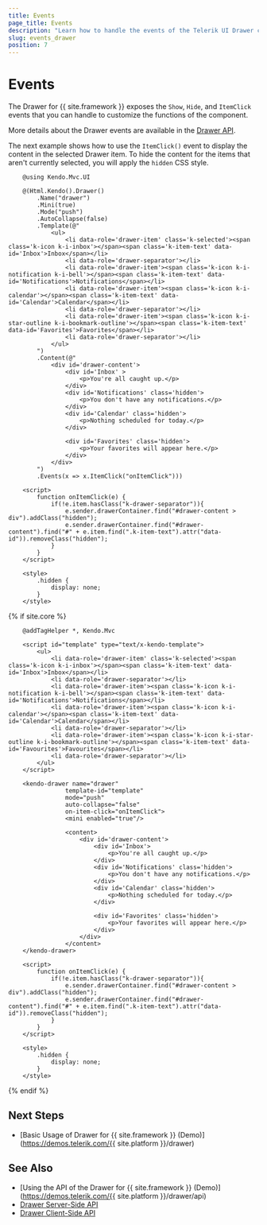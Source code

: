 ```yaml
---
title: Events
page_title: Events
description: "Learn how to handle the events of the Telerik UI Drawer component for {{ site.framework }}."
slug: events_drawer
position: 7
---
```


# Events

The Drawer for {{ site.framework }} exposes the `Show`, `Hide`, and `ItemClick` events that you can handle to customize the functions of the component.

More details about the Drawer events are available in the [Drawer API](https://docs.telerik.com/aspnet-core/api/kendo.mvc.ui.fluent/drawereventbuilder).

The next example shows how to use the `ItemClick()` event to display the content in the selected Drawer item. To hide the content for the items that aren't currently selected, you will apply the `hidden` CSS style.

```HtmlHelper
    @using Kendo.Mvc.UI

    @(Html.Kendo().Drawer()
        .Name("drawer")
        .Mini(true)
        .Mode("push")
        .AutoCollapse(false)
        .Template(@"
            <ul>
                <li data-role='drawer-item' class='k-selected'><span class='k-icon k-i-inbox'></span><span class='k-item-text' data-id='Inbox'>Inbox</span></li>
                <li data-role='drawer-separator'></li>
                <li data-role='drawer-item'><span class='k-icon k-i-notification k-i-bell'></span><span class='k-item-text' data-id='Notifications'>Notifications</span></li>
                <li data-role='drawer-item'><span class='k-icon k-i-calendar'></span><span class='k-item-text' data-id='Calendar'>Calendar</span></li>
                <li data-role='drawer-separator'></li>
                <li data-role='drawer-item'><span class='k-icon k-i-star-outline k-i-bookmark-outline'></span><span class='k-item-text' data-id='Favorites'>Favorites</span></li>
                <li data-role='drawer-separator'></li>
            </ul>
        ")
        .Content(@"
            <div id='drawer-content'>
                <div id='Inbox' >
                    <p>You're all caught up.</p>
                </div>
                <div id='Notifications' class='hidden'>
                    <p>You don't have any notifications.</p>
                </div>
                <div id='Calendar' class='hidden'>
                    <p>Nothing scheduled for today.</p>
                </div>

                <div id='Favorites' class='hidden'>
                    <p>Your favorites will appear here.</p>                    
                </div>
            </div>
        ")
        .Events(x => x.ItemClick("onItemClick")))

    <script>
        function onItemClick(e) {
            if(!e.item.hasClass("k-drawer-separator")){
                e.sender.drawerContainer.find("#drawer-content > div").addClass("hidden");
                e.sender.drawerContainer.find("#drawer-content").find("#" + e.item.find(".k-item-text").attr("data-id")).removeClass("hidden");
            }
        }
    </script>

    <style>
        .hidden {
            display: none;
        }
    </style>

```
{% if site.core %}
```TagHelper
    @addTagHelper *, Kendo.Mvc

    <script id="template" type="text/x-kendo-template">
        <ul>
            <li data-role='drawer-item' class='k-selected'><span class='k-icon k-i-inbox'></span><span class='k-item-text' data-id='Inbox'>Inbox</span></li>
            <li data-role='drawer-separator'></li>
            <li data-role='drawer-item'><span class='k-icon k-i-notification k-i-bell'></span><span class='k-item-text' data-id='Notifications'>Notifications</span></li>
            <li data-role='drawer-item'><span class='k-icon k-i-calendar'></span><span class='k-item-text' data-id='Calendar'>Calendar</span></li>
            <li data-role='drawer-separator'></li>
            <li data-role='drawer-item'><span class='k-icon k-i-star-outline k-i-bookmark-outline'></span><span class='k-item-text' data-id='Favourites'>Favourites</span></li>
            <li data-role='drawer-separator'></li>
        </ul>
    </script>

    <kendo-drawer name="drawer"
                template-id="template" 
                mode="push" 
                auto-collapse="false" 
                on-item-click="onItemClick">
                <mini enabled="true"/>

                <content>
                    <div id='drawer-content'>
                        <div id='Inbox'>
                            <p>You're all caught up.</p>
                        </div>
                        <div id='Notifications' class='hidden'>
                            <p>You don't have any notifications.</p>
                        </div>
                        <div id='Calendar' class='hidden'>
                            <p>Nothing scheduled for today.</p>
                        </div>
    
                        <div id='Favorites' class='hidden'>
                            <p>Your favorites will appear here.</p> 
                        </div>
                    </div>
                </content>
    </kendo-drawer>

    <script>
        function onItemClick(e) {
            if(!e.item.hasClass("k-drawer-separator")){
                e.sender.drawerContainer.find("#drawer-content > div").addClass("hidden");
                e.sender.drawerContainer.find("#drawer-content").find("#" + e.item.find(".k-item-text").attr("data-id")).removeClass("hidden");
            }
        }
    </script>

    <style>
        .hidden {
            display: none;
        }
    </style>
```
{% endif %}

## Next Steps

* [Basic Usage of Drawer for {{ site.framework }} (Demo)](https://demos.telerik.com/{{ site.platform }}/drawer)

## See Also

* [Using the API of the Drawer for {{ site.framework }} (Demo)](https://demos.telerik.com/{{ site.platform }}/drawer/api)
* [Drawer Server-Side API](/api/drawer)
* [Drawer Client-Side API](https://docs.telerik.com/kendo-ui/api/javascript/ui/drawer)
